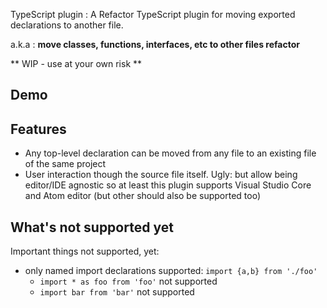 TypeScript plugin : A Refactor TypeScript plugin for moving exported declarations to another file. 

a.k.a : **move classes, functions, interfaces, etc to other files refactor**

** WIP - use at your own risk **

## Demo

## Features

 * Any top-level declaration can be moved from any file to an existing file of the same project
 * User interaction though the source file itself. Ugly: but allow being editor/IDE agnostic so at least this plugin
   supports Visual Studio Core and Atom editor (but other should also be supported too) 

## What's not supported yet

Important things not supported, yet:

 * only named import declarations supported: `import {a,b} from './foo'`
    * `import * as foo from 'foo'` not supported
    * `import bar from 'bar'` not supported  
